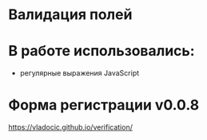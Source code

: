 # Валидация полей

# В работе использовались:
* регулярные выражения JavaScript

# Форма регистрации v0.0.8
https://vladocic.github.io/verification/

